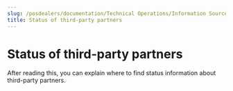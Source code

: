 ```yaml
---
slug: /posdealers/documentation/Technical Operations/Information Sources
title: Status of third-party partners
---
```

# Status of third-party partners

After reading this, you can explain where to find status information about third-party partners.
